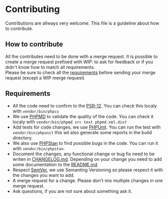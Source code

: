 # Contributing
Contributions are allways very welcome. This file is a guideline about how to contribute.

## How to contribute
All the contributes need to be done with a merge request. It is possible to create a merge request prefixed with WIP: to ask for feedback or if you didn't know how to match all requirements.  
Please be sure to check all the [requirements](#requirements) before sending your merge request (except a WIP merge request)

## Requirements
* All the code need to confirm to the [PSR-12](https://www.php-fig.org/psr/psr-12/). You can check this localy with `vendor/bin/phpcs`
* We use [PHPMD](https://phpmd.org) to validate the quality of the code. You can check it localy with `vendor/bin/phpmd src text phpmd.xml.dist`
* Add tests for code changes, we use [PHPUnit](https://phpunit.de/). You can run the test with `vendor/bin/phpunit` this wil also generate some reports in the build directory.
* We also use [PHPStan](https://phpstan.org/) to find possible bugs in the code. You can run it with `vendor/bin/phpstan`.
* Document the changes, any functional change or bug fix need to be writen in [CHANGELOG.md](CHANGELOG.md). Depending on your change you need to add some documentation to the [README.md](README.md)
* Respect [SemVer](http://semver.org/), we use Semanting Versioning so please respect it with the changes you want to add.
* A merge request for a change. Please don't mix multiple changes in one merge request.
* Ask questions, if you are not sure about something ask it. 

